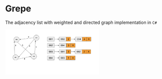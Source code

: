 # Grepe

The adjacency list with weighted and directed graph implementation in `C#`

[<img src="./assets/graph.png" width="300">](https://github.com/wuriyanto48/grepe)